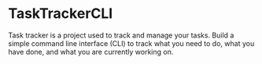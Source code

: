 # TaskTrackerCLI
Task tracker is a project used to track and manage your tasks. Build a simple command line interface (CLI) to track what you need to do, what you have done, and what you are currently working on.
